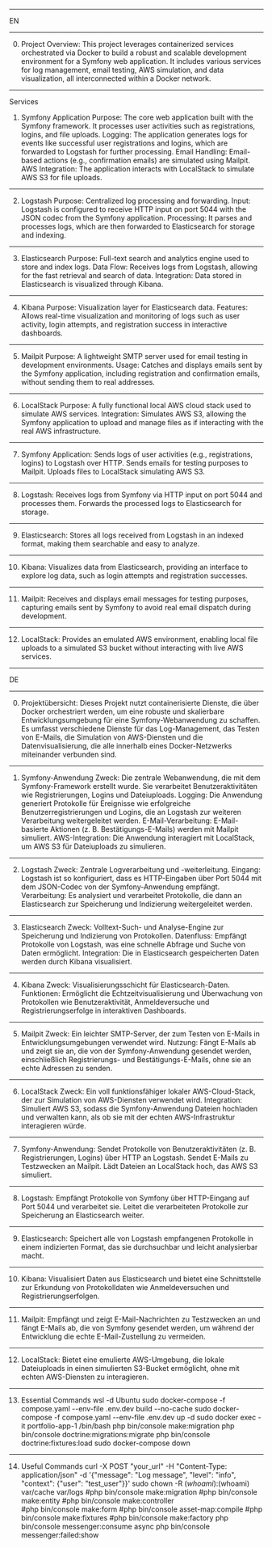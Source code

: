 _________________________________________
EN
_________________________________________
0. Project Overview:
This project leverages containerized services orchestrated via Docker to build a robust and scalable development environment for a Symfony web application. It includes various services for log management, email testing, AWS simulation, and data visualization, all interconnected within a Docker network.
_________________________________________
Services
1. Symfony Application
Purpose: The core web application built with the Symfony framework. It processes user activities such as registrations, logins, and file uploads.
Logging: The application generates logs for events like successful user registrations and logins, which are forwarded to Logstash for further processing.
Email Handling: Email-based actions (e.g., confirmation emails) are simulated using Mailpit.
AWS Integration: The application interacts with LocalStack to simulate AWS S3 for file uploads.
_________________________________________
2. Logstash
Purpose: Centralized log processing and forwarding.
Input: Logstash is configured to receive HTTP input on port 5044 with the JSON codec from the Symfony application.
Processing: It parses and processes logs, which are then forwarded to Elasticsearch for storage and indexing.
_________________________________________
3. Elasticsearch
Purpose: Full-text search and analytics engine used to store and index logs.
Data Flow: Receives logs from Logstash, allowing for the fast retrieval and search of data.
Integration: Data stored in Elasticsearch is visualized through Kibana.
_________________________________________
4. Kibana
Purpose: Visualization layer for Elasticsearch data.
Features: Allows real-time visualization and monitoring of logs such as user activity, login attempts, and registration success in interactive dashboards.
_________________________________________
5. Mailpit
Purpose: A lightweight SMTP server used for email testing in development environments.
Usage: Catches and displays emails sent by the Symfony application, including registration and confirmation emails, without sending them to real addresses.
_________________________________________
6. LocalStack
Purpose: A fully functional local AWS cloud stack used to simulate AWS services.
Integration: Simulates AWS S3, allowing the Symfony application to upload and manage files as if interacting with the real AWS infrastructure.
_________________________________________
7. Symfony Application:
Sends logs of user activities (e.g., registrations, logins) to Logstash over HTTP.
Sends emails for testing purposes to Mailpit.
Uploads files to LocalStack simulating AWS S3.
_________________________________________
8. Logstash:
Receives logs from Symfony via HTTP input on port 5044 and processes them.
Forwards the processed logs to Elasticsearch for storage.
_________________________________________
9. Elasticsearch:
Stores all logs received from Logstash in an indexed format, making them searchable and easy to analyze.
_________________________________________
10. Kibana:
Visualizes data from Elasticsearch, providing an interface to explore log data, such as login attempts and registration successes.
_________________________________________
11. Mailpit:
Receives and displays email messages for testing purposes, capturing emails sent by Symfony to avoid real email dispatch during development.
_________________________________________
12. LocalStack:
Provides an emulated AWS environment, enabling local file uploads to a simulated S3 bucket without interacting with live AWS services.
_________________________________________
DE
_________________________________________
0. Projektübersicht:
Dieses Projekt nutzt containerisierte Dienste, die über Docker orchestriert werden, um eine robuste und skalierbare Entwicklungsumgebung für eine Symfony-Webanwendung zu schaffen. Es umfasst verschiedene Dienste für das Log-Management, das Testen von E-Mails, die Simulation von AWS-Diensten und die Datenvisualisierung, die alle innerhalb eines Docker-Netzwerks miteinander verbunden sind.
_________________________________________
1. Symfony-Anwendung
Zweck: Die zentrale Webanwendung, die mit dem Symfony-Framework erstellt wurde. Sie verarbeitet Benutzeraktivitäten wie Registrierungen, Logins und Dateiuploads.
Logging: Die Anwendung generiert Protokolle für Ereignisse wie erfolgreiche Benutzerregistrierungen und Logins, die an Logstash zur weiteren Verarbeitung weitergeleitet werden.
E-Mail-Verarbeitung: E-Mail-basierte Aktionen (z. B. Bestätigungs-E-Mails) werden mit Mailpit simuliert.
AWS-Integration: Die Anwendung interagiert mit LocalStack, um AWS S3 für Dateiuploads zu simulieren.
_________________________________________
2. Logstash
Zweck: Zentrale Logverarbeitung und -weiterleitung.
Eingang: Logstash ist so konfiguriert, dass es HTTP-Eingaben über Port 5044 mit dem JSON-Codec von der Symfony-Anwendung empfängt.
Verarbeitung: Es analysiert und verarbeitet Protokolle, die dann an Elasticsearch zur Speicherung und Indizierung weitergeleitet werden.
_________________________________________
3. Elasticsearch
Zweck: Volltext-Such- und Analyse-Engine zur Speicherung und Indizierung von Protokollen.
Datenfluss: Empfängt Protokolle von Logstash, was eine schnelle Abfrage und Suche von Daten ermöglicht.
Integration: Die in Elasticsearch gespeicherten Daten werden durch Kibana visualisiert.
_________________________________________
4. Kibana
Zweck: Visualisierungsschicht für Elasticsearch-Daten.
Funktionen: Ermöglicht die Echtzeitvisualisierung und Überwachung von Protokollen wie Benutzeraktivität, Anmeldeversuche und Registrierungserfolge in interaktiven Dashboards.
_________________________________________
5. Mailpit
Zweck: Ein leichter SMTP-Server, der zum Testen von E-Mails in Entwicklungsumgebungen verwendet wird.
Nutzung: Fängt E-Mails ab und zeigt sie an, die von der Symfony-Anwendung gesendet werden, einschließlich Registrierungs- und Bestätigungs-E-Mails, ohne sie an echte Adressen zu senden.
_________________________________________
6. LocalStack
Zweck: Ein voll funktionsfähiger lokaler AWS-Cloud-Stack, der zur Simulation von AWS-Diensten verwendet wird.
Integration: Simuliert AWS S3, sodass die Symfony-Anwendung Dateien hochladen und verwalten kann, als ob sie mit der echten AWS-Infrastruktur interagieren würde.
_________________________________________
7. Symfony-Anwendung:
Sendet Protokolle von Benutzeraktivitäten (z. B. Registrierungen, Logins) über HTTP an Logstash.
Sendet E-Mails zu Testzwecken an Mailpit.
Lädt Dateien an LocalStack hoch, das AWS S3 simuliert.
_________________________________________
8. Logstash:
Empfängt Protokolle von Symfony über HTTP-Eingang auf Port 5044 und verarbeitet sie.
Leitet die verarbeiteten Protokolle zur Speicherung an Elasticsearch weiter.
_________________________________________
9. Elasticsearch:
Speichert alle von Logstash empfangenen Protokolle in einem indizierten Format, das sie durchsuchbar und leicht analysierbar macht.
_________________________________________
10. Kibana:
Visualisiert Daten aus Elasticsearch und bietet eine Schnittstelle zur Erkundung von Protokolldaten wie Anmeldeversuchen und Registrierungserfolgen.
_________________________________________
11. Mailpit:
Empfängt und zeigt E-Mail-Nachrichten zu Testzwecken an und fängt E-Mails ab, die von Symfony gesendet werden, um während der Entwicklung die echte E-Mail-Zustellung zu vermeiden.
_________________________________________
12. LocalStack:
Bietet eine emulierte AWS-Umgebung, die lokale Dateiuploads in einen simulierten S3-Bucket ermöglicht, ohne mit echten AWS-Diensten zu interagieren.
_________________________________________
13. Essential Commands
    wsl -d Ubuntu
    sudo docker-compose -f compose.yaml --env-file .env.dev build --no-cache
    sudo docker-compose -f compose.yaml --env-file .env.dev up -d
    sudo docker exec -it portfolio-app-1 /bin/bash
    php bin/console make:migration
    php bin/console doctrine:migrations:migrate
    php bin/console doctrine:fixtures:load
    sudo docker-compose down
_________________________________________
14. Useful Commands
    curl -X POST "your_url" -H "Content-Type: application/json" -d '{"message": "Log message", "level": "info", "context": {"user": "test_user"}}'
    sudo chown -R $(whoami):$(whoami) var/cache var/logs
    #php bin/console make:migration
    #php bin/console make:entity
    #php bin/console make:controller    
    #php bin/console make:form
    #php bin/console asset-map:compile
    #php bin/console make:fixtures
    #php bin/console make:factory
    php bin/console messenger:consume async
    php bin/console messenger:failed:show
